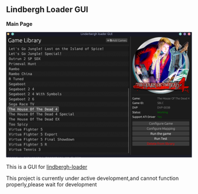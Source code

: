 ## Lindbergh Loader GUI

**Main Page**

![](./look.png)

This is a GUI for [lindbergh-loader](https://github.com/lindbergh-loader/lindbergh-loader)

This project is currently under active development,and cannot function properly,please wait for development
